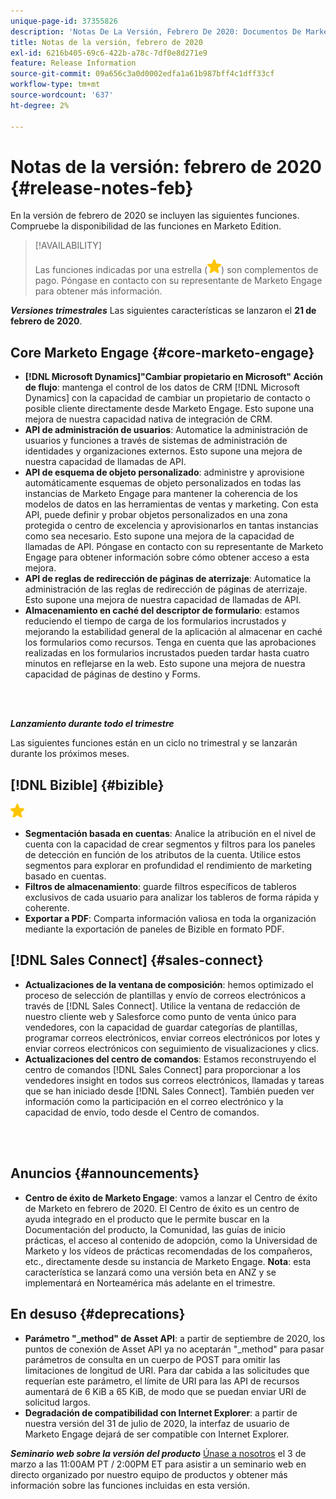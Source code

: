 ```yaml
---
unique-page-id: 37355826
description: 'Notas De La Versión, Febrero De 2020: Documentos De Marketo: Documentación Del Producto'
title: Notas de la versión, febrero de 2020
exl-id: 6216b405-69c6-422b-a78c-7df0e8d271e9
feature: Release Information
source-git-commit: 09a656c3a0d0002edfa1a61b987bff4c1dff33cf
workflow-type: tm+mt
source-wordcount: '637'
ht-degree: 2%

---
```


# Notas de la versión: febrero de 2020 {#release-notes-feb}

En la versión de febrero de 2020 se incluyen las siguientes funciones. Compruebe la disponibilidad de las funciones en Marketo Edition.

>[!AVAILABILITY]
>
>Las funciones indicadas por una estrella (![(estrella)](assets/yellow-star.png)) son complementos de pago. Póngase en contacto con su representante de Marketo Engage para obtener más información.

**_Versiones trimestrales_** Las siguientes características se lanzaron el **21 de febrero de 2020**.

## Core Marketo Engage {#core-marketo-engage}

* **[!DNL Microsoft Dynamics]&quot;Cambiar propietario en Microsoft&quot; Acción de flujo**: mantenga el control de los datos de CRM [!DNL Microsoft Dynamics] con la capacidad de cambiar un propietario de contacto o posible cliente directamente desde Marketo Engage. Esto supone una mejora de nuestra capacidad nativa de integración de CRM.
* **API de administración de usuarios**: Automatice la administración de usuarios y funciones a través de sistemas de administración de identidades y organizaciones externos. Esto supone una mejora de nuestra capacidad de llamadas de API.
* **API de esquema de objeto personalizado**: administre y aprovisione automáticamente esquemas de objeto personalizados en todas las instancias de Marketo Engage para mantener la coherencia de los modelos de datos en las herramientas de ventas y marketing. Con esta API, puede definir y probar objetos personalizados en una zona protegida o centro de excelencia y aprovisionarlos en tantas instancias como sea necesario. Esto supone una mejora de la capacidad de llamadas de API. Póngase en contacto con su representante de Marketo Engage para obtener información sobre cómo obtener acceso a esta mejora.
* **API de reglas de redirección de páginas de aterrizaje**: Automatice la administración de las reglas de redirección de páginas de aterrizaje. Esto supone una mejora de nuestra capacidad de llamadas de API.
* **Almacenamiento en caché del descriptor de formulario**: estamos reduciendo el tiempo de carga de los formularios incrustados y mejorando la estabilidad general de la aplicación al almacenar en caché los formularios como recursos. Tenga en cuenta que las aprobaciones realizadas en los formularios incrustados pueden tardar hasta cuatro minutos en reflejarse en la web. Esto supone una mejora de nuestra capacidad de páginas de destino y Forms.

<br> 

**_Lanzamiento durante todo el trimestre_**

Las siguientes funciones están en un ciclo no trimestral y se lanzarán durante los próximos meses.

## [!DNL Bizible] {#bizible}

![(estrella)](assets/yellow-star.png)

* **Segmentación basada en cuentas**: Analice la atribución en el nivel de cuenta con la capacidad de crear segmentos y filtros para los paneles de detección en función de los atributos de la cuenta. Utilice estos segmentos para explorar en profundidad el rendimiento de marketing basado en cuentas.
* **Filtros de almacenamiento**: guarde filtros específicos de tableros exclusivos de cada usuario para analizar los tableros de forma rápida y coherente.
* **Exportar a PDF**: Comparta información valiosa en toda la organización mediante la exportación de paneles de Bizible en formato PDF.

## [!DNL Sales Connect] {#sales-connect}

* **Actualizaciones de la ventana de composición**: hemos optimizado el proceso de selección de plantillas y envío de correos electrónicos a través de [!DNL Sales Connect]. Utilice la ventana de redacción de nuestro cliente web y Salesforce como punto de venta único para vendedores, con la capacidad de guardar categorías de plantillas, programar correos electrónicos, enviar correos electrónicos por lotes y enviar correos electrónicos con seguimiento de visualizaciones y clics.
* **Actualizaciones del centro de comandos**: Estamos reconstruyendo el centro de comandos [!DNL Sales Connect] para proporcionar a los vendedores insight en todos sus correos electrónicos, llamadas y tareas que se han iniciado desde [!DNL Sales Connect]. También pueden ver información como la participación en el correo electrónico y la capacidad de envío, todo desde el Centro de comandos.

<br> 

## Anuncios {#announcements}

* **Centro de éxito de Marketo Engage**: vamos a lanzar el Centro de éxito de Marketo en febrero de 2020. El Centro de éxito es un centro de ayuda integrado en el producto que le permite buscar en la Documentación del producto, la Comunidad, las guías de inicio prácticas, el acceso al contenido de adopción, como la Universidad de Marketo y los vídeos de prácticas recomendadas de los compañeros, etc., directamente desde su instancia de Marketo Engage. **Nota**: esta característica se lanzará como una versión beta en ANZ y se implementará en Norteamérica más adelante en el trimestre.

## En desuso {#deprecations}

* **Parámetro &quot;_method&quot; de Asset API**: a partir de septiembre de 2020, los puntos de conexión de Asset API ya no aceptarán &quot;_method&quot; para pasar parámetros de consulta en un cuerpo de POST para omitir las limitaciones de longitud de URI. Para dar cabida a las solicitudes que requerían este parámetro, el límite de URI para las API de recursos aumentará de 6 KiB a 65 KiB, de modo que se puedan enviar URI de solicitud largos.
* **Degradación de compatibilidad con Internet Explorer**: a partir de nuestra versión del 31 de julio de 2020, la interfaz de usuario de Marketo Engage dejará de ser compatible con Internet Explorer.

**_Seminario web sobre la versión del producto_** [Únase a nosotros](https://engage.marketo.com/Jan_Feb_20_Release_Webinar_Registration.html) el 3 de marzo a las 11:00AM PT / 2:00PM ET para asistir a un seminario web en directo organizado por nuestro equipo de productos y obtener más información sobre las funciones incluidas en esta versión.
